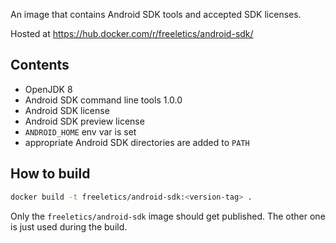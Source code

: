 An image that contains Android SDK tools and accepted SDK licenses.

Hosted at https://hub.docker.com/r/freeletics/android-sdk/

## Contents

* OpenJDK 8
* Android SDK command line tools 1.0.0
* Android SDK license
* Android SDK preview license
* `ANDROID_HOME` env var is set
* appropriate Android SDK directories are added to `PATH`

## How to build

```bash
docker build -t freeletics/android-sdk:<version-tag> .
```

Only the `freeletics/android-sdk` image should get published. The other one is just used during the build.
